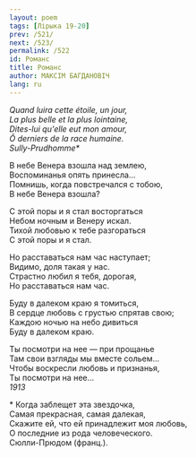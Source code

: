 ```yaml
---
layout: poem
tags: [Лірыка 19-20]
prev: /521/
next: /523/
permalink: /522
id: Романс
title: Романс
author: МАКСІМ БАГДАНОВІЧ
lang: ru
---
```



*Quand luira cette étoile, un jour,  
La plus belle et la plus lointaine,  
Dites-lui qu'elle eut mon amour,  
Ô derniers de la race humaine.  
Sully-Prudhomme\**

В небе Венера взошла над землею,  
Воспоминанья опять принесла...  
Помнишь, когда повстречался с тобою,  
В небе Венера взошла?  

С этой поры и я стал восторгаться  
Небом ночным и Венеру искал.  
Тихой любовью к тебе разгораться  
С этой поры и я стал.  

Но расставаться нам час наступает;  
Видимо, доля такая у нас.  
Страстно любил я тебя, дорогая,  
Но расставаться нам час.  

Буду в далеком краю я томиться,  
В сердце любовь с грустью спрятав свою;  
Каждою ночью на небо дивиться  
Буду в далеком краю.  

Ты посмотри на нее — при прощанье  
Там свои взгляды мы вместе сольем...  
Чтобы воскресли любовь и признанья,  
Ты посмотри на нее...  
*1913*

\*
Когда заблещет эта звездочка,  
Самая прекрасная, самая далекая,  
Скажите ей, что ей принадлежит моя любовь,  
О последние из рода человеческого.  
Сюлли-Прюдом (франц.).  
